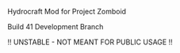 Hydrocraft Mod for Project Zomboid

Build 41 Development Branch

!! UNSTABLE - NOT MEANT FOR PUBLIC USAGE !!
